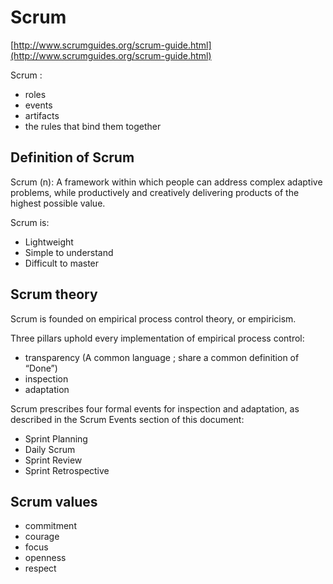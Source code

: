 # Scrum

[http://www.scrumguides.org/scrum-guide.html](http://www.scrumguides.org/scrum-guide.html)

Scrum : 

- roles
- events
- artifacts
- the rules that bind them together

## Definition of Scrum

Scrum (n): A framework within which people can address complex adaptive problems, while productively and creatively delivering products of the highest possible value.

Scrum is:
- Lightweight
- Simple to understand
- Difficult to master

## Scrum theory

Scrum is founded on empirical process control theory, or empiricism.

Three pillars uphold every implementation of empirical process control: 
- transparency (A common language ; share a common definition of “Done”)
- inspection
- adaptation

Scrum prescribes four formal events for inspection and adaptation, as described in the Scrum Events section of this document:
- Sprint Planning
- Daily Scrum
- Sprint Review
- Sprint Retrospective

## Scrum values

- commitment
- courage
- focus
- openness
- respect
